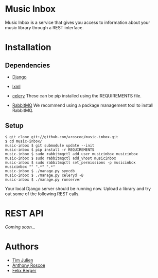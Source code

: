 Music Inbox
===========

Music Inbox is a service that gives you access to information about your music library through a REST interface. 

Installation
============

Dependencies
------------
 * [Django][1]
 * [lxml][2]
 * [celery][6]
These can be pip installed using the REQUIREMENTS file.

 * [RabbitMQ][7]
We recommend using a package management tool to install RabbitMQ.
    

Setup
-----

    $ git clone git://github.com/aroscoe/music-inbox.git
    $ cd music-inbox/
    music-inbox $ git submodule update --init
    music-inbox $ pip install -r REQUIREMENTS
    music-inbox $ sudo rabbitmqctl add_user musicinbox musicinbox
    music-inbox $ sudo rabbitmqctl add_vhost musicinbox
    music-inbox $ sudo rabbitmqctl set_permissions -p musicinbox musicinbox "" ".*" ".*"
    music-inbox $ ./manage.py syncdb
    music-inbox $ ./manage.py celeryd -B
    music-inbox $ ./manage.py runserver

Your local Django server should be running now. Upload a library and try out some of the following REST calls.

REST API
========

*Coming soon...*

Authors
=======
* [Tim Julien][3]
* [Anthony Roscoe][4]
* [Felix Berger][5]

[1]: http://www.djangoproject.com
[2]: http://codespeak.net/lxml
[3]: http://github.com/tjulien
[4]: http://github.com/aroscoe
[5]: http://github.com/fberger
[6]: http://github.com/ask/celery
[7]: http://www.rabbitmq.com